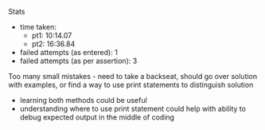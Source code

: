Stats
- time taken: 
	- pt1: 10:14.07
	- pt2: 16:36.84
- failed attempts (as entered): 1
- failed attempts (as per assertion): 3

Too many small mistakes - need to take a backseat, should go over solution with examples, or find a way to use print statements to distinguish solution
- learning both methods could be useful
- understanding where to use print statement could help with ability to debug expected output in the middle of coding